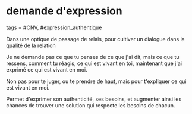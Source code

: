 # demande d'expression
tags = #CNV, #expression_authentique

Dans une optique de passage de relais, pour cultiver un dialogue dans la qualité de la relation

Je ne demande pas ce que tu penses de ce que j'ai dit, mais ce que tu ressens, comment tu réagis, ce qui est vivant en toi, maintenant que j'ai exprimé ce qui est vivant en moi.

Non pas pour te juger, ou te prendre de haut, mais pour t'expliquer ce qui est vivant en moi.

Permet d'exprimer son authenticité, ses besoins, et augmenter ainsi les chances de trouver une solution qui respecte les besoins de chacun.

